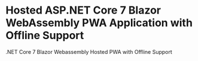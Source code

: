 # Hosted ASP.NET Core 7 Blazor WebAssembly PWA Application with Offline Support
.NET Core 7 Blazor Webassembly Hosted PWA with Offline Support 
